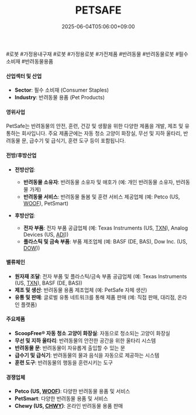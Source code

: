 ﻿---
title: "PETSAFE"
date: 2025-06-04T05:06:00+09:00
lastmod: 2025-06-04T05:06:00+09:00
type: docs
sidebar:
  open: true
weight: 684
---
<div style="display:none">
  <meta property="article:published_time" content="2025-06-03T20:06:00Z" />
  <meta property="article:modified_time" content="2025-06-03T20:06:00Z" />
</div>
#로봇 #가정용내구재 #로봇 #가정용로봇 #가전제품 #반려동물 #반려동물로봇 #필수소비재 #반려동물용품

#### 산업섹터 및 산업

- **Sector**: 필수 소비재 (Consumer Staples)
- **Industry**: 반려동물 용품 (Pet Products)

#### 영위사업

PetSafe는 반려동물의 안전, 훈련, 건강 및 생활을 위한 다양한 제품을 개발, 제조 및 유통하는 회사입니다. 주요 제품군에는 자동 청소 고양이 화장실, 무선 및 지하 울타리, 반려동물 문, 급수기 및 급식기, 훈련 도구 등이 포함됩니다.

#### 전방/후방산업

- **전방산업**:
    - **반려동물 소유자**: 반려동물 소유자 및 애호가 (예: 개인 반려동물 소유자, 반려동물 가게)
    - **반려동물 서비스**: 반려동물 돌봄 및 훈련 서비스 제공업체 (예: Petco (US, [WOOF](/company-analysis/woof/)), PetSmart)
      
- **후방산업**:
    - **전자 부품**: 전자 부품 공급업체 (예: Texas Instruments (US, [TXN](/company-analysis/txn/)), Analog Devices (US, [ADI](/company-analysis/adi/)))
    - **플라스틱 및 금속 부품**: 부품 제조업체 (예: BASF (DE, BAS), Dow Inc. (US, [DOW](/company-analysis/dow/)))

#### 밸류체인

- **원자재 조달**: 전자 부품 및 플라스틱/금속 부품 공급업체 (예: Texas Instruments (US, [TXN](/company-analysis/txn/)), BASF (DE, BAS))
- **제조 및 생산**: 반려동물 용품 제조업체 (예: PetSafe 자체 생산)
- **유통 및 판매**: 글로벌 유통 네트워크를 통해 제품 판매 (예: 직접 판매, 대리점, 온라인 플랫폼)

#### 주요제품

- **ScoopFree® 자동 청소 고양이 화장실**: 자동으로 청소되는 고양이 화장실
- **무선 및 지하 울타리**: 반려동물의 안전한 공간을 위한 울타리 시스템
- **반려동물 문**: 반려동물이 자유롭게 출입할 수 있는 문
- **급수기 및 급식기**: 반려동물의 물과 음식을 자동으로 제공하는 시스템
- **훈련 도구**: 반려동물의 행동을 훈련시키는 도구

#### 경쟁업체

- **Petco (US, [WOOF](/company-analysis/woof/))**: 다양한 반려동물 용품 및 서비스
- **PetSmart**: 다양한 반려동물 용품 및 서비스
- **Chewy (US, [CHWY](/company-analysis/chwy/))**: 온라인 반려동물 용품 판매
